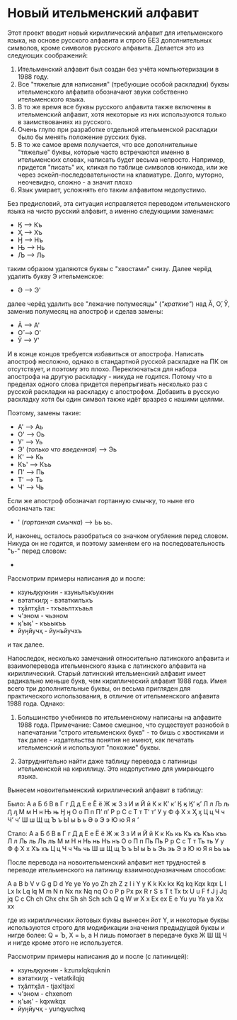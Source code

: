 # Новый ительменский алфавит
Этот проект вводит новый кириллический алфавит для ительменского языка, на основе русского алфавита и строго БЕЗ дополнительных символов, кроме символов русского алфавита. Делается это из следующих соображений:

1. Ительменский алфавит был создан без учёта компьютеризации в 1988 году.
2. Все "тяжелые для написания" (требующие особой раскладки) буквы ительменского алфавита обозначают звуки собственно ительменского языка.
3. В то же время все буквы русского алфавита также включены в ительменский алфавит, хотя некоторые из них используются только в заимствованиях из русского.
4. Очень глупо при разработке отдельной ительменской раскладки было бы менять положение русских букв.
5. В то же самое время получается, что все дополнительные "тяжелые" буквы, которые часто встречаются именно в ительменских словах, написать будет весьма непросто. Например, придется "писать" их, кликая по таблице символов юникода, или же через эскейп-последовательности на клавиатуре. Долго, муторно, неочевидно, сложно - а значит плохо
6. Язык умирает, усложнять его таким алфавитом недопустимо.

Без предисловий, эта ситуация исправляется переводом ительменского языка на чисто русский алфавит, а именно следующими заменами:

- Ӄ --> Къ
- Ӽ --> Хъ
- Ӈ --> Нъ
- Њ --> Нь
- Љ --> Ль

таким образом удаляются буквы с "хвостами" снизу. Далее черёд удалить букву Э ительменское:

- Ә --> Э'

далее черёд удалить все "лежачие полумесяцы" (*"краткие"*) над Ӑ, О̆, Ў, заменив полумесяц на апостроф и сделав замены:

- Ӑ --> А' 
- О̆ --> O' 
- Ў --> У'

И в конце концов требуется избавиться от апострофа. Написать апостроф несложно, однако в стандартной русской раскладке на ПК он отсутствует, и поэтому это плохо. Переключаться для набора апострофа на другую раскладку - никуда не годится. Потому что в пределах одного слова придется перепрыгивать несколько раз с русской раскладки на раскладку с апострофом. Добавить в русскую раскладку хотя бы один символ также идёт вразрез с нашими целями.

Поэтому, замены такие:

- A' --> Aь
- О' --> Оь
- У' --> Уь
- Э' (*только что введенная*) --> Эь
- К' --> Кь
- Къ' --> Къь
- П' --> Пь
- Т' --> Ть
- Ч' --> Чь

Если же апостроф обозначал гортанную смычку, то ныне его обозначать так: 

- ' (*гортанная смычка*) --> Ьь ьь.

И, наконец, осталось разобраться со значком огубления перед словом. Никуда он не годится, и поэтому заменяем его на последовательность "ъ-" перед словом:

- 

Рассмотрим примеры написания до и после:

- кзуњӆӄукнин - кзуньлъкъукнин
- вэтаткиԓӽ - вэтаткилъхъ
- тӽӑлтӽӑл - тхъаьлтхъаьл
- ч'эном - чьэном
- ӄ'ыӄ' - къьыкъь
- йуӈйучҳ - йунъйучхъ

и так далее.

Напоследок, несколько замечаний относительно латинского алфавита и взаимоперевода ительменского языка с латинского алфавита на кириллический. Старый латинский ительменский алфавит имеет радикально меньше букв, чем кириллический алфавит 1988 года. Имея всего три дополнительные буквы, он весьма пригляден для практического использования, в отличие от ительменского алфавита 1988 года. Однако:

1. Большинство учебников по ительменскому написаны на алфавите 1988 года. Примечание: Самое смешное, что существует разнобой в напечатании "строго ительменских букв" - то бишь с хвостиками и так далее - издательства понятия не имеют, как печатать ительменский и используют "похожие" буквы.

2. Затруднительно найти даже таблицу перевода с латиницы ительменской на кириллицу. Это недопустимо для умирающего языка.

Вынесем новоительменский кириллический алфавит в таблицу:

Было:
А а	Б б	В в	Г г	Д д	Е е	Ё ё	Ж ж	З з	И и	Й й	К к
К’ к’	Ӄ ӄ	Ӄ’ ӄ’	Л л	Љ љ	Ԓ ԓ	М м	Н н	Њ њ	Ӈ ӈ	О о	П п
П’ п’	Р р	С с	Т т	Т’ т’	У у	Ф ф	Х х	Ӽ ӽ	Ц ц	Ч ч	Ч’ ч’
Ш ш	Щ щ	Ъ ъ	Ы ы	Ь ь	Ә ә	Э э	Ю ю	Я я	’

Стало:
А а	Б б	В в	Г г	Д д	Е е	Ё ё	Ж ж	З з	И и	Й й	К к
Кь кь	Къ къ	Къь къь	Л л	Ль ль	Лъ лъ	М м	Н н	Нь нь	Нъ нъ	О о	П п
Пь Пь	Р р	С с	Т т	Ть ть	У у	Ф ф	Х х	Хъ хъ	Ц ц	Ч ч	Чь чь
Ш ш	Щ щ	Ъ ъ	Ы ы	Ь ь	Эь эь	Э э	Ю ю	Я я	Ьь ьь

После перевода на новоительменский алфавит нет трудностей в переводе ительменского на латиницу взаимнооднозначным способом:

A a	B b	V v	G g	D d	Ye ye	Yo yo	Zh zh	Z z	I i	Y y	K k
Kx kx	Kq kq	Kqx kqx	L l	Lx lx	Lq lq	M m	N n	Nx nx	Nq nq	O o	P p
Px px	R r	S s	T t	Tx tx	U u	F f	J j	Jq jq	C c	Ch ch	Chx chx
Sh sh	Sch sch	Q q	W w	X x	Ex ex	E e	Yu yu	Ya ya	Xx xx

где из кириллических йотовых буквы вынесен йот Y, и некоторые буквы используются строго для модификации значения предыдущей буквы и нигде более: Q = Ъ, X = Ь, а H лишь помогает в передаче букв Ж Ш Щ Ч и нигде кроме этого не используется.

Рассмотрим примеры написания до и после (с латиницей):

- кзуњӆӄукнин - kzunxlqkquknin
- вэтаткиԓӽ - vetatkilqjq
- тӽӑлтӽӑл - tjaxltjaxl
- ч'эном - chxenom
- ӄ'ыӄ' - kqxwkqx
- йуӈйучҳ - yunqyuchxq
